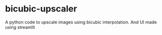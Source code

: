 # bicubic-upscaler
A python code to upscale images using bicubic interpolation. And UI made using streamlit
